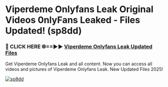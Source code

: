 # Viperdeme Onlyfans Leak Original Videos 0nlyFans Leaked - Files Updated! (sp8dd)

<h3>🔴 CLICK HERE 🌐==►► <a href="https://tinyurl.com/3hn5wdd3" rel="nofollow">Viperdeme Onlyfans Leak Updated Files</a></h3>

Get Viperdeme Onlyfans Leak and all content. Now you can access all videos and pictures of Viperdeme Onlyfans Leak. New Updated Files 2025!

[![sp8dd](https://i.imgur.com/4HnBqBT.gif)](https://tinyurl.com/3hn5wdd3)

